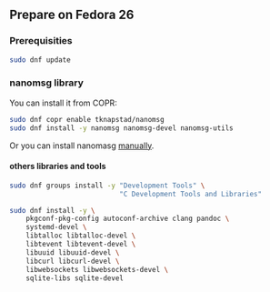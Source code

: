 Prepare on Fedora 26
--------------------

### Prerequisities

``` bash
sudo dnf update
```

### nanomsg library

You can install it from COPR:

``` bash
sudo dnf copr enable tknapstad/nanomsg
sudo dnf install -y nanomsg nanomsg-devel nanomsg-utils
```

Or you can install nanomasg [manually](nanomsg_manually.md).

#### others libraries and tools

``` bash
sudo dnf groups install -y "Development Tools" \
                           "C Development Tools and Libraries"

sudo dnf install -y \
    pkgconf-pkg-config autoconf-archive clang pandoc \
    systemd-devel \
    libtalloc libtalloc-devel \
    libtevent libtevent-devel \
    libuuid libuuid-devel \
    libcurl libcurl-devel \
    libwebsockets libwebsockets-devel \
    sqlite-libs sqlite-devel
```
